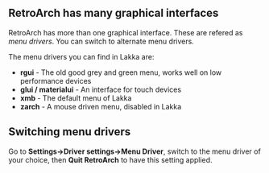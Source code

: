 ## RetroArch has many graphical interfaces

RetroArch has more than one graphical interface. These are refered as *menu drivers*. You can switch to alternate menu drivers.

The menu drivers you can find in Lakka are:

  * **rgui** - The old good grey and green menu, works well on low performance devices
  * **glui / materialui** - An interface for touch devices
  * **xmb** - The default menu of Lakka
  * **zarch** - A mouse driven menu, disabled in Lakka

## Switching menu drivers

Go to **Settings->Driver settings->Menu Driver**, switch to the menu driver of your choice, then **Quit RetroArch** to have this setting applied.
